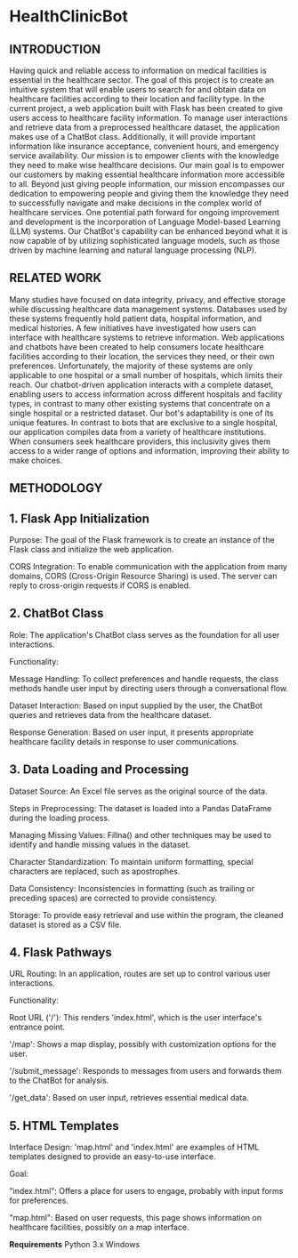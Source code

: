 # HealthClinicBot
 
**INTRODUCTION**
---

Having quick and reliable access to information on medical facilities is essential in the healthcare sector. The goal of this project is to create an intuitive system that will enable users to search for and obtain data on healthcare facilities according to their location and facility type. In the current project, a web application built with Flask has been created to give users access to healthcare facility information. To manage user interactions and retrieve data from a preprocessed healthcare dataset, the application makes use of a ChatBot class. Additionally, it will provide important information like insurance acceptance, convenient hours, and emergency service availability. Our mission is to empower clients with the knowledge they need to make wise healthcare decisions. Our main goal is to empower our customers by making essential healthcare information more accessible to all. Beyond just giving people information, our mission encompasses our dedication to empowering people and giving them the knowledge they need to successfully navigate and make decisions in the complex world of healthcare services. One potential path forward for ongoing improvement and development is the incorporation of Language Model-based Learning (LLM) systems. Our ChatBot's capability can be enhanced beyond what it is now capable of by utilizing sophisticated language models, such as those driven by machine learning and natural language processing (NLP). 

**RELATED WORK** 
---

Many studies have focused on data integrity, privacy, and effective storage while discussing healthcare data management systems. Databases used by these systems frequently hold patient data, hospital information, and medical histories.  A few initiatives have investigated how users can interface with healthcare systems to retrieve information. Web applications and chatbots have been created to help consumers locate healthcare facilities according to their location, the services they need, or their own preferences. Unfortunately, the majority of these systems are only applicable to one hospital or a small number of hospitals, which limits their reach. Our chatbot-driven application interacts with a complete dataset, enabling users to access information across different hospitals and facility types, in contrast to many other existing systems that concentrate on a single hospital or a restricted dataset. Our bot's adaptability is one of its unique features. In contrast to bots that are exclusive to a single hospital, our application compiles data from a variety of healthcare institutions. When consumers seek healthcare providers, this inclusivity gives them access to a wider range of options and information, improving their ability to make choices. 

**METHODOLOGY** 
---

**1. Flask App Initialization** 
---

Purpose: The goal of the Flask framework is to create an instance of the Flask class and initialize the web application. 

CORS Integration: To enable communication with the application from many domains, CORS (Cross-Origin Resource Sharing) is used. The server can reply to cross-origin requests if CORS is enabled. 

**2. ChatBot Class**
---

Role: The application's ChatBot class serves as the foundation for all user interactions. 

Functionality: 

Message Handling: To collect preferences and handle requests, the class methods handle user input by directing users through a conversational flow. 

Dataset Interaction: Based on input supplied by the user, the ChatBot queries and retrieves data from the healthcare dataset. 

Response Generation: Based on user input, it presents appropriate healthcare facility details in response to user communications. 

**3. Data Loading and Processing**
---

Dataset Source: An Excel file serves as the original source of the data. 

Steps in Preprocessing: The dataset is loaded into a Pandas DataFrame during the loading process. 

Managing Missing Values: Fillna() and other techniques may be used to identify and handle missing values in the dataset. 

Character Standardization: To maintain uniform formatting, special characters are replaced, such as apostrophes. 

Data Consistency: Inconsistencies in formatting (such as trailing or preceding spaces) are corrected to provide consistency. 

Storage: To provide easy retrieval and use within the program, the cleaned dataset is stored as a CSV file. 

**4. Flask Pathways**
---

URL Routing: In an application, routes are set up to control various user interactions. 

Functionality: 

Root URL ('/'): This renders 'index.html', which is the user interface's entrance point. 

'/map': Shows a map display, possibly with customization options for the user. 

'/submit_message': Responds to messages from users and forwards them to the ChatBot for analysis. 

'/get_data': Based on user input, retrieves essential medical data. 

**5. HTML Templates**
---

Interface Design: 'map.html' and 'index.html' are examples of HTML templates designed to provide an easy-to-use interface. 

Goal: 

"index.html": Offers a place for users to engage, probably with input forms for preferences. 

"map.html": Based on user requests, this page shows information on healthcare facilities, possibly on a map interface. 

**Requirements**
Python 3.x
Windows


